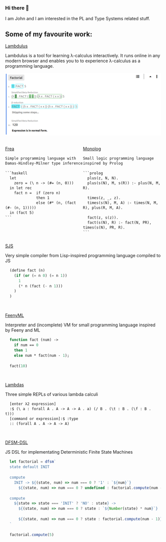 ### Hi there 👋

I am John and I am interested in the PL and Type Systems related stuff.

## Some of my favourite work:

[Lambdulus](https://github.com/lambdulus/frontend)

Lambdulus is a tool for learning λ-calculus interactively. It runs online in any modern browser and enables you to to experience λ-calculus as a programming language.

![Screenshot of the part of the Lambdulus web interface](./imgs/lambdulus-frontend-fact.png)

<!--
### Core module of the Lambdulus

[repo](https://github.com/lambdulus/core)

-->

<br>

<div class="row" style="display: flex">
  <div class="column" style="flex: 50%">
    <a href="https://github.com/Taskkill/frea">Frea</a>

    Simple programming language with Damas-Hindley-Milner type inference

    ```haskell
      let
        zero = (\ n -> (#= (n, 0)))
      in let rec
        fact n =  if (zero n)
                  then 1
                  else (#* (n, (fact (#- (n, 1)))))
      in (fact 5)
    ```
  </div>
  <div class="column" style="flex: 50%">
    <a href="https://github.com/Taskkill/monolog">Monolog</a>

    Small logic programming language inspired by Prolog

    ```prolog
      plus(z, N, N).
      plus(s(N), M, s(R)) :- plus(N, M, R).
      
      times(z, _, z).
      times(s(N), M, A) :- times(N, M, R), plus(R, M, A).
      
      fact(z, s(z)).
      fact(s(N), R) :- fact(N, PR), times(s(N), PR, R).
    ```
  </div>
</div>



[SJS](https://github.com/Taskkill/sjs)

Very simple compiler from Lisp-inspired programming language compiled to JS

```lisp
  (define fact (n)
    (if (or (= n 0) (= n 1))
      1
      (* n (fact (- n 1)))
    )
  )
```

<br>

[FeenyML](https://github.com/Taskkill/FeenyML)

Interpreter and (incomplete) VM for small programming language inspired by Feeny and ML

```ml
  function fact (num) ->
    if num == 0
    then 1
    else num * fact(num - 1);

  fact(10)
```

<br>

[Lambdas](https://github.com/Taskkill/lambdas)

Three simple REPLs of various lambda calculi

```
  [enter λ2 expression]
  :$ (\ a : forall A . A -> A -> A . a) (/ B . (\t : B . (\f : B . t)))
  [command or expression]:$ :type
  :: (forall A . A -> A -> A)
```

<br>

[DFSM-DSL](https://github.com/Taskkill/dfsm-dsl)

JS DSL for implementating Deterministic Finite State Machines

```javascript
  let factorial = dfsm`
  state default INIT

  compute
    INIT -> ${(state, num) => num === 0 ? '1' : `${num}`}
      ${(state, num) => num === 0 ? undefined : factorial.compute(num - 1)} .

  compute
    ${state => state === 'INIT' ? 'NO' : state} ->
      ${(state, num) => num === 0 ? state : `${Number(state) * num}`}
      
      ${(state, num) => num === 0 ? state : factorial.compute(num - 1)} .
  `

  factorial.compute(5)
```